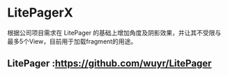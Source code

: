 # LitePagerX
根据公司项目需求在 LitePager 的基础上增加角度及阴影效果，并让其不受限与最多5个View，目前用于加载fragment的用途。

## LitePager :https://github.com/wuyr/LitePager
